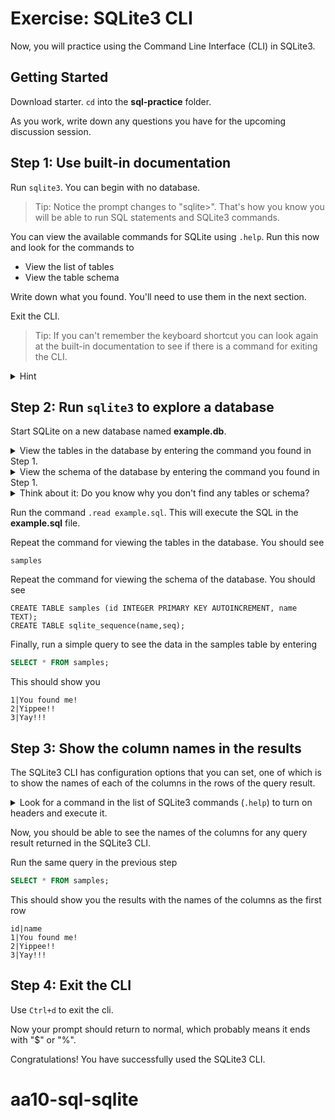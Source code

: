 # Exercise: SQLite3 CLI

Now, you will practice using the Command Line Interface (CLI) in SQLite3.

## Getting Started

Download starter. `cd` into the __sql-practice__ folder.

As you work, write down any questions you have for the upcoming discussion
session.

## Step 1: Use built-in documentation

Run `sqlite3`. You can begin with no database.

> Tip: Notice the prompt changes to "sqlite>". That's how you know you will be
> able to run SQL statements and SQLite3 commands.

You can view the available commands for SQLite using `.help`. Run this
now and look for the commands to

* View the list of tables
* View the table schema

Write down what you found. You'll need to use them in the next section.

Exit the CLI.

> Tip: If you can't remember the keyboard shortcut you can look again at the
> built-in documentation to see if there is a command for exiting the CLI.

<details>
<summary>Hint</summary>
https://sqlite.org/cli.html
</details>

## Step 2: Run `sqlite3` to explore a database

Start SQLite on a new database named __example.db__.

<details><summary>View the tables in the database by entering the command you found in Step 1.</summary><code>.tables</code></details>

<details><summary>View the schema of the database by entering the command you found in Step 1.</summary><code>.schema</code></details>

<details><summary>Think about it: Do you know why you don't find any tables or schema?</summary>Because the database is new and no tables have been created inside of the new database.</details>

Run the command `.read example.sql`. This will execute the SQL in the
__example.sql__ file.

Repeat the command for viewing the tables in the database. You should see

```plaintext
samples
```

Repeat the command for viewing the schema of the database. You should see

```plaintext
CREATE TABLE samples (id INTEGER PRIMARY KEY AUTOINCREMENT, name TEXT);
CREATE TABLE sqlite_sequence(name,seq);
```

Finally, run a simple query to see the data in the samples table by entering

```sql
SELECT * FROM samples;
```

This should show you

```plaintext
1|You found me!
2|Yippee!!
3|Yay!!!
```

## Step 3: Show the column names in the results

The SQLite3 CLI has configuration options that you can set, one of which is to
show the names of each of the columns in the rows of the query result.

<details><summary>Look for a command in the list of SQLite3 commands (<code>.help</code>) to turn on headers and execute it.</summary><code>.headers on</code></details>

Now, you should be able to see the names of the columns for any query result
returned in the SQLite3 CLI.

Run the same query in the previous step

```sql
SELECT * FROM samples;
```

This should show you the results with the names of the columns as the first row

```plaintext
id|name
1|You found me!
2|Yippee!!
3|Yay!!!
```

## Step 4: Exit the CLI

Use `Ctrl+d` to exit the cli.

Now your prompt should return to normal, which probably means it ends with "$"
or "%".

Congratulations! You have successfully used the SQLite3 CLI.
# aa10-sql-sqlite
